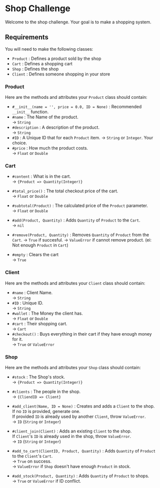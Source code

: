 # Shop Challenge

Welcome to the shop challenge.
Your goal is to make a shopping system.

## Requirements

You will need to make the following classes:

-   `Product`
    : Defines a product sold by the shop
-   `Cart`
    : Defines a shopping cart
-   `Shop`
    : Defines the shop
-   `Client`
    : Defines someone shopping in your store

### Product

Here are the methods and attributes your `Product` class should contain:
- 	`#__init__(name = '', price = 0.0, ID = None)`
	: Recommended `__init__` function.
-   `#name`
    : The Name of the product.  
    -> `String`
-   `#description`
    : A description of the product.  
    -> `String`
-   `#ID`
    : A Unique ID that for each `Product` item.
    -> `String` or `Integer`. Your choice.
-   `#price`
    : How much the product costs.  
    -> `Float` or `Double`

### Cart

-   `#content`
    : What is in the cart.  
    -> `{Product => Quantity(Integer)}`

-   `#total_price()`
    : The total checkout price of the cart.  
    -> `Float` or `Double`

-   `#subtotal(Product)`
    : The calculated price of the `Product` parameter.  
    -> `Float` or `Double`
-   `#add(Product, Quantity)`
    : Adds `Quantity` of `Product` to the `Cart`.  
    -> `nil`
-   `#remove(Product, Quantity)`
    : Removes `Quantity` of `Product` from the `Cart`.
    -> `True` if succesful.
    -> `ValueError` if cannot remove product. (ei: Not enough `Product` in `Cart`)
-   `#empty`
    : Clears the cart  
    -> `True`

### Client

Here are the methods and attributes your `Client` class should contain:

-   `#name`
    : Client Name.  
    -> `String`
-   `#ID`
    : Unique ID.  
    -> `String`
-   `#wallet`
    : The Money the client has.  
    -> `Float` or `Double`
-   `#cart`
    : Their shopping cart.  
    -> `Cart`
-   `#checkout()`
    : Buys everything in their cart if they have enough money for it.  
    -> `True` or `ValueError`

### Shop

Here are the methods and attributes your `Shop` class should contain:

-   `#stock`
    : The Shop's stock.  
    -> `{Product => Quantity(Integer)}`
-   `#clients`
    : The people in the shop.  
    -> `{CliendID => Client}`
-   `#add_client(Name, ID = None)`
    : Creates and adds a `Client` to the shop.  
    If no `ID` is provided, generate one.  
    If provided `ID` is already used by another `Client`, throw `ValueError`.  
    -> `ID` (`String` or `Integer`)
-   `#client_join(Client)`
    : Adds an existing `Client` to the shop.  
     If `Client`'s `ID` is already used in the shop, throw `ValueError`.  
     -> `ID` (`String` or `Integer`)

-   `#add_to_cart(ClientID, Product, Quantity)`
    : Adds `Quantity` of `Product` to the `Client`'s `Cart`.  
    -> `True` on success.  
    -> `ValueError` if `Shop` doesn't have enough `Product` in stock.
-	`#add_stock(Product, Quantity)`
	: Adds `Quantity` of `Product` to shops.  
	-> `True` or `ValueError` if ID conflict.
